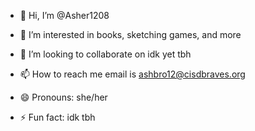 - 👋 Hi, I’m @Asher1208
- 👀 I’m interested in books, sketching games, and more
  
- 💞️ I’m looking to collaborate on idk yet tbh
- 📫 How to reach me email is ashbro12@cisdbraves.org
- 😄 Pronouns: she/her
- ⚡ Fun fact: idk tbh

<!---
Asher1208/Asher1208 is a ✨ special ✨ repository because its `README.md` (this file) appears on your GitHub profile.
You can click the Preview link to take a look at your changes.
--->

